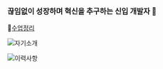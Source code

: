### 끊임없이 성장하며 혁신을 추구하는 신입 개발자 👋

🌱[수업정리](https://intelligent-mulberry-bed.notion.site/Coding-7bb6ee646d344b2e8fd066fa12feedbf?pvs=4)

![자기소개](https://github.com/silver159/silver159/assets/125272016/d187ad3f-b131-4d2b-b234-5992840bd0c6)

![이력사항](https://github.com/silver159/silver159/assets/125272016/cd26d475-8e34-46fc-a98a-e61dc41750aa)

<!--
**silver159/silver159** is a ✨ _special_ ✨ repository because its `README.md` (this file) appears on your GitHub profile.

Here are some ideas to get you started:

- 🔭 I’m currently working on ...
- 🌱 I’m currently learning ...
- 👯 I’m looking to collaborate on ...
- 🤔 I’m looking for help with ...
- 💬 Ask me about ...
- 📫 How to reach me: ...
- 😄 Pronouns: ...
- ⚡ Fun fact: ...
-->
